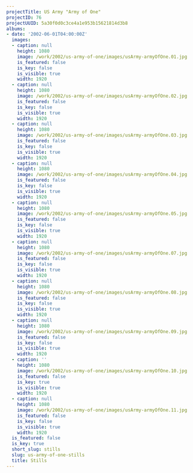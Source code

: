 ```yaml
---
projectTitle: US Army "Army of One"
projectID: 76
projectUUID: 5a30f0d0c3ce4a1e953b15621814d3b8
albums:
- date: '2002-06-01T04:00:00Z'
  images:
  - caption: null
    height: 1080
    image: /work/2002/us-army-of-one/images/usArmy-armyOfOne.01.jpg
    is_featured: false
    is_key: false
    is_visible: true
    width: 1920
  - caption: null
    height: 1080
    image: /work/2002/us-army-of-one/images/usArmy-armyOfOne.02.jpg
    is_featured: false
    is_key: false
    is_visible: true
    width: 1920
  - caption: null
    height: 1080
    image: /work/2002/us-army-of-one/images/usArmy-armyOfOne.03.jpg
    is_featured: false
    is_key: false
    is_visible: true
    width: 1920
  - caption: null
    height: 1080
    image: /work/2002/us-army-of-one/images/usArmy-armyOfOne.04.jpg
    is_featured: false
    is_key: false
    is_visible: true
    width: 1920
  - caption: null
    height: 1080
    image: /work/2002/us-army-of-one/images/usArmy-armyOfOne.05.jpg
    is_featured: false
    is_key: false
    is_visible: true
    width: 1920
  - caption: null
    height: 1080
    image: /work/2002/us-army-of-one/images/usArmy-armyOfOne.07.jpg
    is_featured: false
    is_key: false
    is_visible: true
    width: 1920
  - caption: null
    height: 1080
    image: /work/2002/us-army-of-one/images/usArmy-armyOfOne.08.jpg
    is_featured: false
    is_key: false
    is_visible: true
    width: 1920
  - caption: null
    height: 1080
    image: /work/2002/us-army-of-one/images/usArmy-armyOfOne.09.jpg
    is_featured: false
    is_key: false
    is_visible: true
    width: 1920
  - caption: ''
    height: 1080
    image: /work/2002/us-army-of-one/images/usArmy-armyOfOne.10.jpg
    is_featured: false
    is_key: true
    is_visible: true
    width: 1920
  - caption: null
    height: 1080
    image: /work/2002/us-army-of-one/images/usArmy-armyOfOne.11.jpg
    is_featured: false
    is_key: false
    is_visible: true
    width: 1920
  is_featured: false
  is_key: true
  short_slug: stills
  slug: us-army-of-one-stills
  title: Stills
---
```

